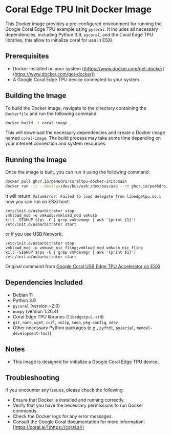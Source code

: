# Coral Edge TPU Init Docker Image

This Docker image provides a pre-configured environment for running the Google Coral Edge TPU example using `pycoral`. It includes all necessary dependencies, including Python 3.9, `pycoral`, and the Coral Edge TPU libraries, this allow to initialize coral for use in ESXi.

## Prerequisites

*   Docker installed on your system ([https://www.docker.com/get-docker](https://www.docker.com/get-docker))
*  A Google Coral Edge TPU device connected to your system.

## Building the Image

To build the Docker image, navigate to the directory containing the `Dockerfile` and run the following command:

```bash
docker build -t coral-image .
```

This will download the necessary dependencies and create a Docker image named `coral-image`.  The build process may take some time depending on your internet connection and system resources.

## Running the Image

Once the image is built, you can run it using the following command:

```bash
docker pull ghcr.io/pe46dro/coraltpu-docker-init:main
docker run -it --device=/dev/bus/usb:/dev/bus/usb --rm ghcr.io/pe46dro/coraltpu-docker-init:main
```

It will return: `ValueError: Failed to load delegate from libedgetpu.so.1` now you can run on ESXi host:
```
/etc/init.d/usbarbitrator stop
vmkload_mod -u vmkusb;vmkload_mod vmkusb
kill -SIGHUP $(ps -C | grep vmkdevmgr | awk '{print $1}')
/etc/init.d/usbarbitrator start
```
or if you use USB Network:
```
/etc/init.d/usbarbitrator stop
vmkload_mod -u vmkusb_nic_fling;vmkload_mod vmkusb_nic_fling
kill -SIGHUP $(ps -C | grep vmkdevmgr | awk '{print $1}')
/etc/init.d/usbarbitrator start
```
Original command from [Google Coral USB Edge TPU Accelerator on ESXi](https://williamlam.com/2023/05/google-coral-usb-edge-tpu-accelerator-on-esxi.html)

## Dependencies Included

*   Debian 11
*   Python 3.9
*   `pycoral` (version ~2.0)
*   `numpy` (version 1.26.4)
*   Coral Edge TPU libraries (`libedgetpu1-std`)
*   `git`, `nano`, `wget`, `curl`, `unzip`, `sudo`, `pkg-config`, `udev`
*   Other necessary Python packages (e.g., `pyftdi`, `pyserial`, `mendel-development-tool`)

## Notes

*   This image is designed for initialize a Google Coral Edge TPU device.

## Troubleshooting

If you encounter any issues, please check the following:

*   Ensure that Docker is installed and running correctly.
*   Verify that you have the necessary permissions to run Docker commands.
*   Check the Docker logs for any error messages.
*   Consult the Google Coral documentation for more information: [https://coral.ai/](https://coral.ai/)
